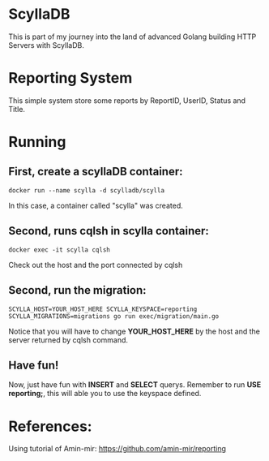 # ScyllaDB

This is part of my journey into the land of advanced Golang building HTTP Servers with ScyllaDB.

# Reporting System
This simple system store some reports by ReportID, UserID, Status and Title. 

# Running

## First, create a scyllaDB container:
`docker run --name scylla -d scylladb/scylla`

In this case, a container called "scylla" was created.

## Second, runs cqlsh in scylla container:
`docker exec -it scylla cqlsh`

Check out the host and the port connected by cqlsh


## Second, run the migration:
`SCYLLA_HOST=YOUR_HOST_HERE SCYLLA_KEYSPACE=reporting SCYLLA_MIGRATIONS=migrations go run exec/migration/main.go`

Notice that you will have to change **YOUR_HOST_HERE** by the host and the server returned by cqlsh command.

## Have fun!

Now, just have fun with **INSERT** and **SELECT** querys. Remember to run **USE reporting;**, this will able you to use the keyspace defined.



# References:

Using tutorial of Amin-mir: https://github.com/amin-mir/reporting
